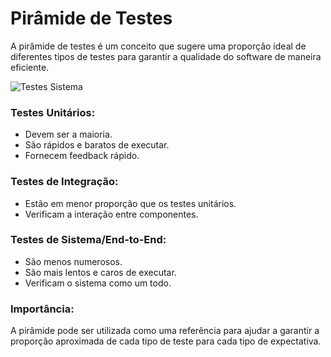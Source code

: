 # Pirâmide de Testes
A pirâmide de testes é um conceito que sugere uma proporção ideal de diferentes tipos de testes para garantir a qualidade do software de maneira eficiente.

![Testes Sistema](/assets/piramide_testes.avif)

###  Testes Unitários:

- Devem ser a maioria.
- São rápidos e baratos de executar.
- Fornecem feedback rápido.

###  Testes de Integração:

- Estão em menor proporção que os testes unitários.
- Verificam a interação entre componentes.

### Testes de Sistema/End-to-End:

- São menos numerosos.
- São mais lentos e caros de executar.
- Verificam o sistema como um todo.

### Importância:
A pirâmide pode ser utilizada como uma referência para ajudar a garantir a proporção aproximada de cada tipo de teste para cada tipo de expectativa.
